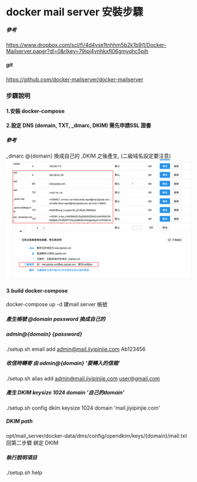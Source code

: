 # docker mail server 安裝步驟
##### 參考 
https://www.dropbox.com/scl/fi/4d4vse1tnhhm5b2k1b9j1/Docker-Mailserver.paper?dl=0&rlkey=79ipj4ynhkxfl06gmyqhc5pih

##### git 
https://github.com/docker-mailserver/docker-mailserver

### 步驟說明
#### 1.安裝 docker-compose

#### 2.設定 DNS (domain, TXT, _dmarc, DKIM)  需先申請SSL 證書
##### 參考
_dmarc @{domain} 換成自己的 ,DKIM 之後產生, (二級域名設定要注意)  
![](./dns.png)

#### 3.build docker-compose
docker-compose up -d
建mail server 帳號

##### 產生帳號  @domain password 換成自己的 
##### admin@{domain} {password}
./setup.sh email add admin@mail.jiyipinjie.com Ab123456

##### 收信時轉寄 由 admin@{domain} '要轉入的信箱'
./setup.sh alias add admin@mail.jiyipinjie.com user@gmail.com

##### 產生 DKIM  keysize 1024 domain '自己的domain'
./setup.sh config dkim keysize 1024 domain 'mail.jiyipinjie.com'

##### DKIM path
opt/mail_server/docker-data/dms/config/opendkim/keys/{domain}/mail.txt
回第二步驟 綁定 DKIM

##### 執行說明項目
./setup.sh help